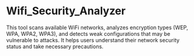 # Wifi_Security_Analyzer
This tool scans available WiFi networks, analyzes encryption types (WEP, WPA, WPA2, WPA3), and detects weak configurations that may be vulnerable to attacks. It helps users understand their network security status and take necessary precautions.
